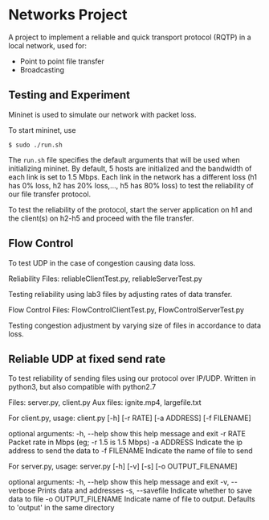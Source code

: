 Networks Project
================
A project to implement a reliable and quick transport protocol (RQTP) in a local network, used for:
- Point to point file transfer
- Broadcasting

Testing and Experiment
----------------------
Mininet is used to simulate our network with packet loss. 

To start mininet, use
```terminal
$ sudo ./run.sh
```

The `run.sh` file specifies the default arguments that will be used when initializing mininet. By default, 5 hosts are initialized and the bandwidth of each link is set to 1.5 Mbps. Each link in the network has a different loss (h1 has 0% loss, h2 has 20% loss,..., h5 has 80% loss) to test the reliability of our file transfer protocol.

To test the reliability of the protocol, start the server application on h1 and the client(s) on h2-h5 and proceed with the file transfer. 

Flow Control
------------
To test UDP in the case of congestion causing data loss. 

Reliability 
Files: reliableClientTest.py, reliableServerTest.py

Testing reliability using lab3 files by adjusting rates of data transfer. 

Flow Control
Files: FlowControlClientTest.py, FlowControlServerTest.py

Testing congestion adjustment by varying size of files in accordance to data loss. 

Reliable UDP at fixed send rate
------------
To test reliability of sending files using our protocol over IP/UDP. 
Written in python3, but also compatible with python2.7

Files: server.py, client.py
Aux files: ignite.mp4, largefile.txt

For client.py, 
usage: client.py [-h] [-r RATE] [-a ADDRESS] [-f FILENAME]

optional arguments:
  -h, --help   show this help message and exit
  -r RATE      Packet rate in Mbps (eg; -r 1.5 is 1.5 Mbps)
  -a ADDRESS   Indicate the ip address to send the data to
  -f FILENAME  Indicate the name of file to send

For server.py, 
usage: server.py [-h] [-v] [-s] [-o OUTPUT_FILENAME]

optional arguments:
  -h, --help          show this help message and exit
  -v, --verbose       Prints data and addresses
  -s, --savefile      Indicate whether to save data to file
  -o OUTPUT_FILENAME  Indicate name of file to output. Defaults to 'output' in
                      the same directory